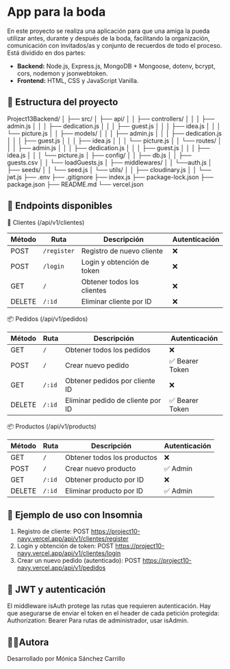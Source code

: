 # App para la boda

En este proyecto se realiza una aplicación para que una amiga la pueda utilizar antes, durante y después de la boda, facilitando la organización, comunicación con invitados/as y conjunto de recuerdos de todo el proceso.
Está dividido en dos partes:

- **Backend:** Node.js, Express.js, MongoDB + Mongoose, dotenv, bcrypt, cors, nodemon y jsonwebtoken.
- **Frontend:** HTML, CSS y JavaScript Vanilla.

## 📁 Estructura del proyecto

Project13Backend/
│
├── src/
│ ├── api/
│ │ ├── controllers/
│ │ │  ├── admin.js
│ │ │  ├── dedication.js
│ │ │  ├── guest.js
│ │ │  ├── idea.js
│ │ │  └── picture.js
│ │ ├── models/
│ │ │  ├── admin.js
│ │ │  ├── dedication.js
│ │ │  ├── guest.js
│ │ │  ├── idea.js
│ │ │  └── picture.js
│ │ └── routes/
│ │ │ ├── admin.js
│ │ │ ├── dedication.js
│ │ │ ├── guest.js
│ │ │ ├── idea.js
│ │ │ └── picture.js
│ ├── config/
│ │ ├── db.js
│ │ ├── guests.csv
│ │ └── loadGuests.js
│ ├── middlewares/
│ │ └──auth.js
│ ├── seeds/
│ │ └── seed.js
│ └── utils/
│ │ ├── cloudinary.js
│ │ └── jwt.js
├── .env
├── .gitignore
├── index.js
├── package-lock.json
├── package.json
├── README.md
└── vercel.json


## 🧩 Endpoints disponibles

🔐 Clientes (/api/v1/clientes)

| Método | Ruta        | Descripción                | Autenticación |
| ------ | ----------- | -------------------------- | ------------- |
| POST   | `/register` | Registro de nuevo cliente  | ❌             |
| POST   | `/login`    | Login y obtención de token | ❌             |
| GET    | `/`         | Obtener todos los clientes | ❌             |
| DELETE | `/:id`      | Eliminar cliente por ID    | ❌             |

📦 Pedidos (/api/v1/pedidos)

| Método | Ruta   | Descripción                       | Autenticación  |
| ------ | ------ | --------------------------------- | -------------- |
| GET    | `/`    | Obtener todos los pedidos         | ❌              |
| POST   | `/`    | Crear nuevo pedido                | ✅ Bearer Token |
| GET    | `/:id` | Obtener pedidos por cliente ID    | ❌              |
| DELETE | `/:id` | Eliminar pedido de cliente por ID | ✅ Bearer Token |

📦 Productos (/api/v1/products)

| Método | Ruta   | Descripción                       | Autenticación  |
| ------ | ------ | --------------------------------- | -------------- |
| GET    | `/`    | Obtener todos los productos       | ❌              |
| POST   | `/`    | Crear nuevo producto              | ✅ Admin        |
| GET    | `/:id` | Obtener producto por ID           | ❌              |
| DELETE | `/:id` | Eliminar producto por ID          | ✅ Admin        |

## 🧪 Ejemplo de uso con Insomnia
1. Registro de cliente: POST https://project10-navy.vercel.app/api/v1/clientes/register
2. Login y obtención de token: POST https://project10-navy.vercel.app/api/v1/clientes/login
3. Crear un nuevo pedido (autenticado): POST https://project10-navy.vercel.app/api/v1/pedidos

## 🔐 JWT y autenticación
El middleware isAuth protege las rutas que requieren autenticación.
Hay que asegurarse de enviar el token en el header de cada petición protegida: Authorization: Bearer <token>
Para rutas de administrador, usar isAdmin.

## 👩‍💻Autora
Desarrollado por Mónica Sánchez Carrillo


